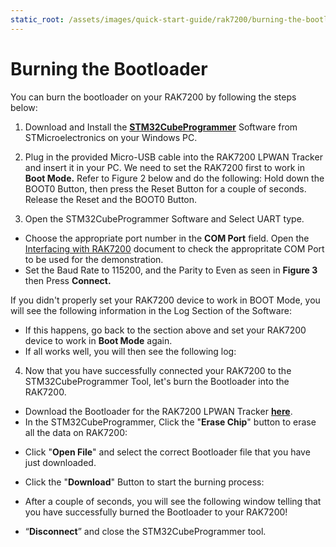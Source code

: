 ```yaml
---
static_root: /assets/images/quick-start-guide/rak7200/burning-the-bootloader
---
```


# Burning the Bootloader

You can burn the bootloader on your RAK7200 by following the steps below:

1. Download and Install the [**STM32CubeProgrammer**](https://www.st.com/content/st_com/en/products/development-tools/software-development-tools/stm32-software-development-tools/stm32-programmers/stm32cubeprog.html#overview) Software from STMicroelectronics on your Windows PC.

<rk-img
  :src="`${$frontmatter.static_root}/wm3z5nau3zpemcfviq0h.png`"
  width="100%"
  figure-number="1"
  caption="STM32CubeProg Download Page"
/>

2. Plug in the provided Micro-USB cable into the RAK7200 LPWAN Tracker and insert it in your PC. We need to set the RAK7200 first to work in **Boot Mode.** Refer to Figure 2 below and do the following: Hold down the BOOT0 Button, then press the Reset Button for a couple of seconds. Release the Reset and the BOOT0 Button.

<rk-img
  :src="`${$frontmatter.static_root}/b1horbt3p40hmvnuxqed.jpg`"
  width="80%"
  figure-number="2"
  caption="RAK7200 Buttons and USB Interface"
/>

3. Open the STM32CubeProgrammer Software and Select UART type.

<rk-img
  :src="`${$frontmatter.static_root}/aekfryuujx4mig7hfwua.jpg`"
  width="100%"
  figure-number="3"
  caption="STM32CubeProgrammer Interface"
/>

- Choose the appropriate port number in the **COM Port** field. Open the [Interfacing with RAK7200](interfacing-with-rak7200.html) document to check the appropritate COM Port to be used for the demonstration.
- Set the Baud Rate to 115200, and the Parity to Even as seen in **Figure 3** then Press **Connect.**

If you didn't properly set your RAK7200 device to work in BOOT Mode, you will see the following information in the Log Section of the Software:

<rk-img
  :src="`${$frontmatter.static_root}/pthfpwcme7kv7fk8vdic.jpg`"
  width="100%"
  figure-number="4"
  caption="Error - Device not in Boot Mode"
/>

- If this happens, go back to the section above and set your RAK7200 device to work in **Boot Mode** again.
- If all works well, you will then see the following log:

<rk-img
  :src="`${$frontmatter.static_root}/xwcazjqx9mfmqvrr3apr.jpg`"
  width="100%"
  figure-number="5"
  caption="Success - Working in Boot Mode"
/>

4. Now that you have successfully connected your RAK7200 to the STM32CubeProgrammer Tool, let's burn the Bootloader into the RAK7200.

- Download the Bootloader for the RAK7200 LPWAN Tracker [**here**](https://downloads.rakwireless.com/en/LoRa/RAK7200-Tracker/Firmware/).
- In the STM32CubeProgrammer, Click the "**Erase Chip**" button to erase all the data on RAK7200:

<rk-img
  :src="`${$frontmatter.static_root}/o8jcjqkwzlv5ukqbrpg9.jpg`"
  width="100%"
  figure-number="6"
  caption="Erase Chip"
/>

- Click "**Open File**" and select the correct Bootloader file that you have just downloaded.

<rk-img
  :src="`${$frontmatter.static_root}/f8r7owhtv3psucvhtejc.jpg`"
  width="100%"
  figure-number="7"
  caption="Open the Firmware File"
/>

- Click the "**Download**" Button to start the burning process:

<rk-img
  :src="`${$frontmatter.static_root}/qzhcdcluajgue2hsl7hb.jpg`"
  width="100%"
  figure-number="8"
  caption="Uploading the Bootloader"
/>

- After a couple of seconds, you will see the following window telling that you have successfully burned the Bootloader to your RAK7200!

<rk-img
  :src="`${$frontmatter.static_root}/yxjlq9zs9ztlugceqnfd.jpg`"
  width="100%"
  figure-number="9"
  caption="Success Upgrade of the Firmware"
/>

- “**Disconnect**” and close the STM32CubeProgrammer tool.
